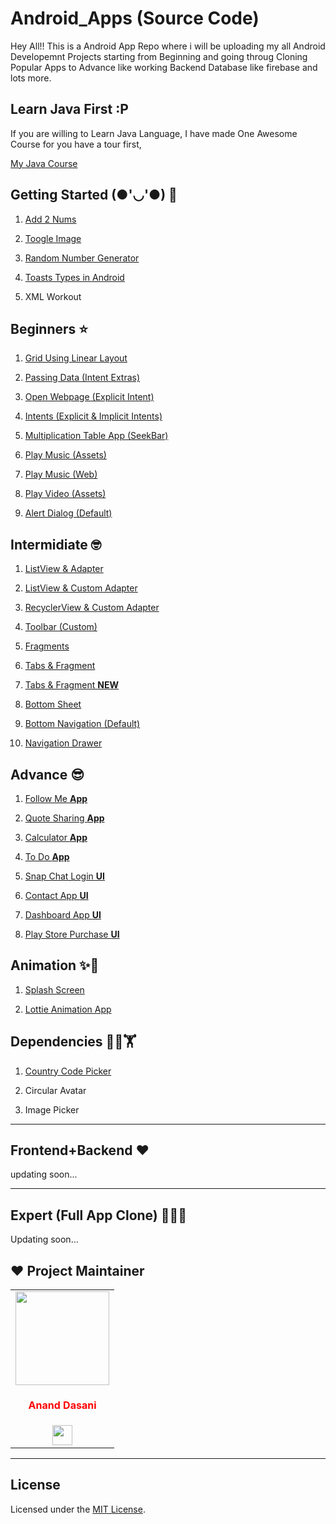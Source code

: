 # Android_Apps (Source Code)

Hey All!!
This is a Android App Repo where i will be uploading my all Android Developemnt Projects starting from Beginning and going throug Cloning Popular Apps to Advance like working Backend Database like firebase and lots more.

## Learn Java First :P

If you are willing to Learn Java Language, I have made One Awesome Course for you have a tour first,

[My Java Course](https://github.com/ananddasani/Java-Practice-Course)


## Getting Started (●'◡'●) 🎳

1. [Add 2 Nums](https://github.com/ananddasani/Android_Add_2_Nums)

1. [Toogle Image](https://github.com/ananddasani/Android_Toogle_Image)

1. [Random Number Generator](https://github.com/ananddasani/Android_Random_Number_Generator_App)

1. [Toasts Types in Android](https://github.com/ananddasani/Android_Toasts)

1. XML Workout


## Beginners ⭐

1. [Grid Using Linear Layout](https://github.com/ananddasani/Android_Grid_By_Linear_Layout)

1. [Passing Data (Intent Extras)](https://github.com/ananddasani/Android_Passing_Data)

1. [Open Webpage (Explicit Intent)](https://github.com/ananddasani/Android_Common_Intents)

1. [Intents (Explicit & Implicit Intents)](https://github.com/ananddasani/Android_Intent_Practice)

1. [Multiplication Table App (SeekBar)](https://github.com/ananddasani/Android_Multiplication_Table_App)

1. [Play Music (Assets)](https://github.com/ananddasani/Android_MediaPlayer_Assets)

1. [Play Music (Web)](https://github.com/ananddasani/Android_MediaPlayer_Web)

1. [Play Video (Assets)](https://github.com/ananddasani/Android_VideoPlayer_Assets)

1. [Alert Dialog (Default)](https://github.com/ananddasani/Android_Alert_Dialog)

## Intermidiate 🤓

1. [ListView & Adapter](https://github.com/ananddasani/Android_ListView)

1. [ListView & Custom Adapter](https://github.com/ananddasani/Android_Custom_Adapter)

1. [RecyclerView & Custom Adapter](https://github.com/ananddasani/Android_RecyclerView)

1. [Toolbar (Custom)](https://github.com/ananddasani/Android_ToolBar_Custom)

1. [Fragments](https://github.com/ananddasani/Android_Fragment_Concept)

1. [Tabs & Fragment](https://github.com/ananddasani/Android_Tabs_and_Fragments)

1. [Tabs & Fragment **NEW**](https://github.com/ananddasani/Android_Tabs_And_Fragment_NEW)

1. [Bottom Sheet](https://github.com/ananddasani/Android_Bottom_Sheet)

1. [Bottom Navigation (Default)](https://github.com/ananddasani/Android_Bottom_Navigation)

1. [Navigation Drawer](https://github.com/ananddasani/Android_Drawer_App)

## Advance 😎

1. [Follow Me **App**](https://github.com/ananddasani/Android_FAB_Menu)

1. [Quote Sharing **App**](https://github.com/ananddasani/Android_Quote_Sharing_App)

1. [Calculator **App**](https://github.com/ananddasani/Android_Calculator_App)

1. [To Do **App**](https://github.com/ananddasani/Android_ToDo_App)

1. [Snap Chat Login **UI**](https://github.com/ananddasani/Android_Snapchat_Login_UI)

1. [Contact App **UI**](https://github.com/ananddasani/Android_Contact_App_UI)

1. [Dashboard App **UI**](https://github.com/ananddasani/Android_Dashboard_UI)

1. [Play Store Purchase **UI**](https://github.com/ananddasani/Android_Bottom_Sheet)


## Animation ✨💫

1. [Splash Screen](https://github.com/ananddasani/Android_Splash_Screen)

1. [Lottie Animation App](https://github.com/ananddasani/Android_Animation_App)


## Dependencies 👨‍🎓🏋️

1. [Country Code Picker](https://github.com/ananddasani/Android_Country_Code_Picker)

1. Circular Avatar

1. Image Picker

---

## Frontend+Backend ❤️

updating soon...

---


## Expert (Full App Clone) 🤖🐱‍🏍

Updating soon...


## ❤️ Project Maintainer
<table>
<tr>
<td align="center"><a href="https://github.com/ananddasani"><img src="https://avatars.githubusercontent.com/u/74413402?s=400&u=f0e841bfa3bad7e069702458b4f860550545b0ac&v=4" width=150px height=150px /></a></br> <h4 style="color:red;">Anand Dasani</h4>
<a href="https://www.linkedin.com/in/anand-dasani-b72954202/"><img src="https://mpng.subpng.com/20180324/vhe/kisspng-linkedin-computer-icons-logo-social-networking-ser-facebook-5ab6ebfe5f5397.2333748215219374063905.jpg" width="32px" height="32px"></a></td>

</tr>
</table>

---

## License

Licensed under the [MIT License](https://github.com/ananddasani/Flutter_Apps/blob/main/LICENSE).

